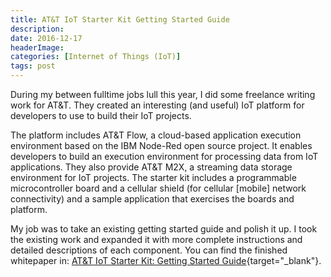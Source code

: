 ```yaml
---
title: AT&T IoT Starter Kit Getting Started Guide
description: 
date: 2016-12-17
headerImage: 
categories: [Internet of Things (IoT)]
tags: post
---
```


During my between fulltime jobs lull this year, I did some freelance writing work for AT&T. They created an interesting (and useful) IoT platform for developers to use to build their IoT projects.

The platform includes AT&T Flow, a cloud-based application execution environment based on the IBM Node-Red open source project. It enables developers to build an execution environment for processing data from IoT applications. They also provide AT&T M2X, a streaming data storage environment for IoT projects. The starter kit includes a programmable microcontroller board and a cellular shield (for cellular [mobile] network connectivity) and a sample application that exercises the boards and platform.

My job was to take an existing getting started guide and polish it up. I took the existing work and expanded it with more complete instructions and detailed descriptions of each component. You can find the finished whitepaper in: [AT&T IoT Starter Kit: Getting Started Guide](https://s3-us-west-2.amazonaws.com/starterkit-assets/StarterKitGuide-V1.2.pdf){target="_blank"}.